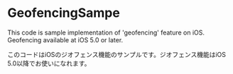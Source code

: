 # GeofencingSampe

This code is sample implementation of  'geofencing' feature on iOS.
Geofencing available at iOS 5.0 or later.

このコードはiOSのジオフェンス機能のサンプルです。ジオフェンス機能はiOS 5.0以降でお使いになれます。

